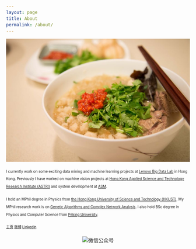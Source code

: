 ```yaml
---
layout: page
title: About
permalink: /about/
---
```



![](/images/yangroupaomo.jpg)


<sub><sup>
I currently work on some exciting data mining and machine learning projects at [Lenovo Big Data Lab](http://www.onebit.hk/) in Hong Kong. Previously I have worked on machine vision projects at [Hong Kong Applied Science and Technology Research Institute (ASTRI)](https://www.astri.org/) and system development at [ASM](http://www1.asmpacific.com/en/).
</sup></sub>

<sub><sup>
I hold an MPhil degree in Physics from [the Hong Kong University of Science and Technology (HKUST)](http://www.ust.hk/). My MPhil research work is on [Genetic Algorithms and Complex Network Analysis](http://repository.ust.hk/ir/Record/1783.1-7674). I also hold BSc degree in Physics and Computer Science from [Peking University](http://www.pku.edu.cn/).
</sup></sub>

<sub><sup>
[主页](http://www.crownpku.com)    [微博](http://www.weibo.com/wongan)    [LinkedIn](https://www.linkedin.com/in/crownguanwang/)
</sup></sub>


<p align="center">
  <img src="https://crownpku.github.io/images/dashang/gongzhonghao.jpg" alt="微信公众号"/>
</p>
